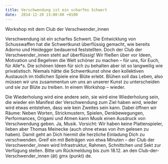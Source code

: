 ```yaml
---
title: Verschwendung ist ein scharfes Schwert
date:  2014-12-20 13:00:00 +0100
---
```


Workshop mit dem Club der Verschwender_innen



Verschwendung ist ein scharfes Schwert. Die Entwicklung von
Schusswaffen hat die Schwertkunst überflüssig gemacht, wie bereits Adorno
und Heidegger bedauernd feststellten. Doch der Club der Verschwender_innen
steht auf überflüssig! Wir fließen über vor Ideen, Motivation und Begehren
die Welt schöner zu machen – für uns, für Euch, für Alle*s. Die schönen
Ideen für sich zu behalten aber ist so langweilig wie
privatistisch. Niemals hätte die Schwertkunst ohne den kollektiven
Austausch im tödlichen Spiele eine Blüte erlebt. Blühen soll das Leben,
also müssen wir uns zusammentun um uns an unserer Kunst zu unterscheiden
und sie zur Blüte zu treiben. In einem Workshop – wieder.


Die Wiederholung wird eine andere sein, sie wird eine Wiederholung
sein, die wieder ein Manifest der Verschwendung zum Ziel haben wird,
wieder wird etwas entstehen, dass wie kein Zweites sein kann. Dabei öffnen
wir Räume: Neben Worten, Strickmustern, Spielen, Denkbewegungen,
Performances, Origami und Atmen kann Musik einen Ausdruck von
Verschwendung geben. Ja, Musik. Vorsicht: Wir haben keine Plattenspieler,
lieben aber Thomas Meinecke (auch ohne etwas von ihm gelesen zu
haben). Damit geht an Dich hiermit die herzliche Einladung Dich zu
verschwenden. Greif ein mit Beiträgen von etwa Minuten – der Club der
Verschwender_innen wird Infrastruktur, Rahmen, Schnittchen und Sekt zur
Verfügung stellen. Bitte um Rückmeldung bis zum 18.12. an den
Club-der-Verschwender_innen (ät) gmx (punkt) de.


